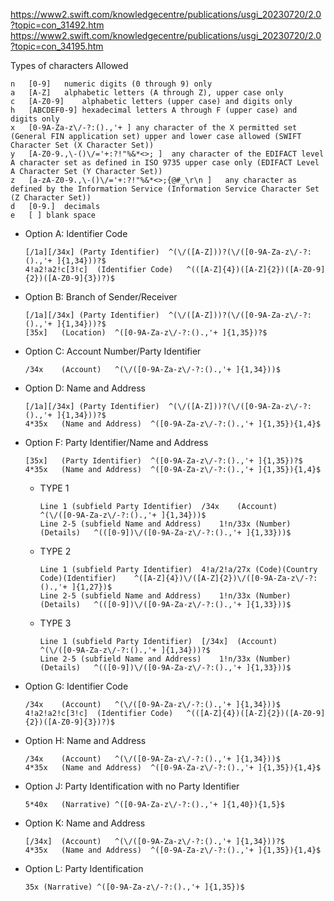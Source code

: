 https://www2.swift.com/knowledgecentre/publications/usgi_20230720/2.0?topic=con_31492.htm
https://www2.swift.com/knowledgecentre/publications/usgi_20230720/2.0?topic=con_34195.htm

Types of characters Allowed

```
n	[0-9]	numeric digits (0 through 9) only
a	[A-Z]	alphabetic letters (A through Z), upper case only
c	[A-Z0-9]	alphabetic letters (upper case) and digits only
h	[ABCDEF0-9]	hexadecimal letters A through F (upper case) and digits only
x	[0-9A-Za-z\/-?:().,'+ ]	any character of the X permitted set (General FIN application set) upper and lower case allowed (SWIFT Character Set (X Character Set))
y	[A-Z0-9.,\-()\/='+:?!"%&*<>; ]	any character of the EDIFACT level A character set as defined in ISO 9735 upper case only (EDIFACT Level A Character Set (Y Character Set))
z	[a-zA-Z0-9.,\-()\/='+:?!"%&*<>;{@#_\r\n ]	any character as defined by the Information Service (Information Service Character Set (Z Character Set))
d	[0-9.]	decimals
e	[ ]	blank space
```

- Option A: Identifier Code

    ```
    [/1a][/34x]	(Party Identifier)	^(\/([A-Z]))?(\/([0-9A-Za-z\/-?:().,'+ ]{1,34}))?$
    4!a2!a2!c[3!c]	(Identifier Code)	^(([A-Z]{4})([A-Z]{2})([A-Z0-9]{2})([A-Z0-9]{3})?)$
    ```

- Option B: Branch of Sender/Receiver

    ```
    [/1a][/34x]	(Party Identifier)	^(\/([A-Z]))?(\/([0-9A-Za-z\/-?:().,'+ ]{1,34}))?$
    [35x]	(Location)	^([0-9A-Za-z\/-?:().,'+ ]{1,35})?$
    ```

- Option C: Account Number/Party Identifier

    ```
    /34x	(Account)	^(\/([0-9A-Za-z\/-?:().,'+ ]{1,34}))$
    ```

- Option D: Name and Address

    ```
    [/1a][/34x]	(Party Identifier)	^(\/([A-Z]))?(\/([0-9A-Za-z\/-?:().,'+ ]{1,34}))?$
    4*35x	(Name and Address)	^([0-9A-Za-z\/-?:().,'+ ]{1,35}){1,4}$
    ```

- Option F: Party Identifier/Name and Address

    ```
    [35x]	(Party Identifier)	^([0-9A-Za-z\/-?:().,'+ ]{1,35})?$
    4*35x	(Name and Address)	^([0-9A-Za-z\/-?:().,'+ ]{1,35}){1,4}$
    ```

    - TYPE 1

        ```
        Line 1 (subfield Party Identifier)	/34x	(Account)	^(\/([0-9A-Za-z\/-?:().,'+ ]{1,34}))$
        Line 2-5 (subfield Name and Address)	1!n/33x	(Number)(Details)	^(([0-9])\/([0-9A-Za-z\/-?:().,'+ ]{1,33}))$
        ```

    - TYPE 2

        ```
        Line 1 (subfield Party Identifier)	4!a/2!a/27x	(Code)(Country Code)(Identifier)	^([A-Z]{4})\/([A-Z]{2})\/([0-9A-Za-z\/-?:().,'+ ]{1,27})$
        Line 2-5 (subfield Name and Address)	1!n/33x	(Number)(Details)	^(([0-9])\/([0-9A-Za-z\/-?:().,'+ ]{1,33}))$
        ```

    - TYPE 3

        ```
        Line 1 (subfield Party Identifier)	[/34x]	(Account)	^(\/([0-9A-Za-z\/-?:().,'+ ]{1,34}))?$
        Line 2-5 (subfield Name and Address)	1!n/33x	(Number)(Details)	^(([0-9])\/([0-9A-Za-z\/-?:().,'+ ]{1,33}))$
        ```

- Option G: Identifier Code

    ```
    /34x	(Account)	^(\/([0-9A-Za-z\/-?:().,'+ ]{1,34}))$
    4!a2!a2!c[3!c]	(Identifier Code)	^(([A-Z]{4})([A-Z]{2})([A-Z0-9]{2})([A-Z0-9]{3})?)$
    ```

- Option H: Name and Address

    ```
    /34x	(Account)	^(\/([0-9A-Za-z\/-?:().,'+ ]{1,34}))$
    4*35x	(Name and Address)	^([0-9A-Za-z\/-?:().,'+ ]{1,35}){1,4}$
    ```

- Option J: Party Identification with no Party Identifier

    ```
    5*40x	(Narrative)	^([0-9A-Za-z\/-?:().,'+ ]{1,40}){1,5}$
    ```

- Option K: Name and Address

    ```
    [/34x]	(Account)	^(\/([0-9A-Za-z\/-?:().,'+ ]{1,34}))?$
    4*35x	(Name and Address)	^([0-9A-Za-z\/-?:().,'+ ]{1,35}){1,4}$
    ```

- Option L: Party Identification

    ```
    35x	(Narrative)	^([0-9A-Za-z\/-?:().,'+ ]{1,35})$
    ```
